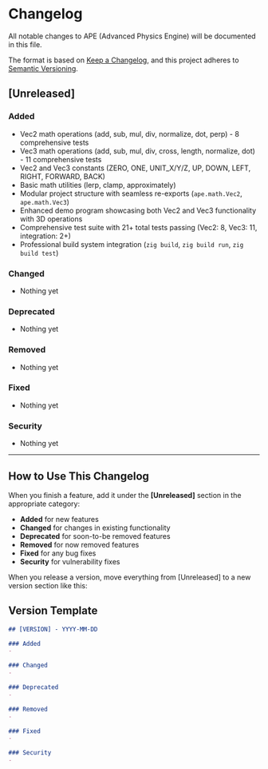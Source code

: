 # Changelog

All notable changes to APE (Advanced Physics Engine) will be documented in this file.

The format is based on [Keep a Changelog](https://keepachangelog.com/en/1.0.0/), and this project adheres to [Semantic Versioning](https://semver.org/spec/v2.0.0.html).

## [Unreleased]

### Added
- Vec2 math operations (add, sub, mul, div, normalize, dot, perp) - 8 comprehensive tests
- Vec3 math operations (add, sub, mul, div, cross, length, normalize, dot) - 11 comprehensive tests  
- Vec2 and Vec3 constants (ZERO, ONE, UNIT_X/Y/Z, UP, DOWN, LEFT, RIGHT, FORWARD, BACK)
- Basic math utilities (lerp, clamp, approximately)
- Modular project structure with seamless re-exports (`ape.math.Vec2`, `ape.math.Vec3`)
- Enhanced demo program showcasing both Vec2 and Vec3 functionality with 3D operations
- Comprehensive test suite with 21+ total tests passing (Vec2: 8, Vec3: 11, integration: 2+)
- Professional build system integration (`zig build`, `zig build run`, `zig build test`)

### Changed
- Nothing yet

### Deprecated
- Nothing yet

### Removed
- Nothing yet

### Fixed
- Nothing yet

### Security
- Nothing yet

---

## How to Use This Changelog

When you finish a feature, add it under the **[Unreleased]** section in the appropriate category:

- **Added** for new features
- **Changed** for changes in existing functionality
- **Deprecated** for soon-to-be removed features
- **Removed** for now removed features
- **Fixed** for any bug fixes
- **Security** for vulnerability fixes

When you release a version, move everything from [Unreleased] to a new version section like this:


## Version Template


```markdown
## [VERSION] - YYYY-MM-DD

### Added
- 

### Changed
- 

### Deprecated
- 

### Removed
- 

### Fixed
- 

### Security
- 
```

